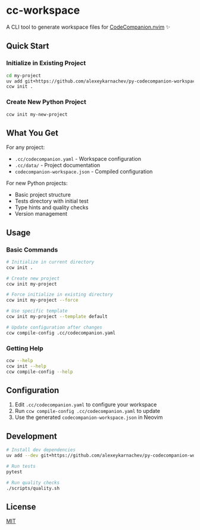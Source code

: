 # cc-workspace

A CLI tool to generate workspace files for [CodeCompanion.nvim](https://github.com/olimorris/codecompanion.nvim) ✨

## Quick Start

### Initialize in Existing Project

```bash
cd my-project
uv add git+https://github.com/alexeykarnachev/py-codecompanion-workspace
ccw init .
```

### Create New Python Project

```bash
ccw init my-new-project
```

## What You Get

For any project:
- `.cc/codecompanion.yaml` - Workspace configuration
- `.cc/data/` - Project documentation
- `codecompanion-workspace.json` - Compiled configuration

For new Python projects:
- Basic project structure
- Tests directory with initial test
- Type hints and quality checks
- Version management

## Usage

### Basic Commands

```bash
# Initialize in current directory
ccw init .

# Create new project
ccw init my-project

# Force initialize in existing directory
ccw init my-project --force

# Use specific template
ccw init my-project --template default

# Update configuration after changes
ccw compile-config .cc/codecompanion.yaml
```

### Getting Help

```bash
ccw --help
ccw init --help
ccw compile-config --help
```

## Configuration

1. Edit `.cc/codecompanion.yaml` to configure your workspace
2. Run `ccw compile-config .cc/codecompanion.yaml` to update
3. Use the generated `codecompanion-workspace.json` in Neovim

## Development

```bash
# Install dev dependencies
uv add --dev git+https://github.com/alexeykarnachev/py-codecompanion-workspace

# Run tests
pytest

# Run quality checks
./scripts/quality.sh
```

## License

[MIT](LICENSE)

